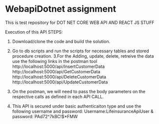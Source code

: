 # WebapiDotnet assignment
This is test repository for DOT NET CORE WEB API AND REACT JS STUFF 

Execution of this API STEPS:

1. Download/clone the code  and build the solution.
2. Go to db scripts and run the scripts for necessary tables and stored procedure creation.
3.For the Adding, update, delete, retreive the data use the following links in the postman tool
http://localhost:5000/api/InsertCustomerData
http://localhost:5000/api/GetCustomerData
http://localhost:5000/api/DeleteCustomerData
http://localhost:5000/api/UpdateCustomerData

4. On the postman, we will need to pass the body parameters on the respective calls  as defined in each API CALL.
5. This API is secured under basic authenticaiton type and use the  following username and password:
Username:LifeinsuranceApiUser & password: PAd72^7kBC!$*FMW

